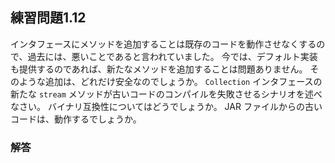 ## 練習問題1.12

インタフェースにメソッドを追加することは既存のコードを動作させなくするので、過去には、悪いことであると言われていました。
今では、デフォルト実装も提供するのであれば、新たなメソッドを追加することは問題ありません。
そのような追加は、どれだけ安全なのでしょうか。
`Collection` インタフェースの新たな `stream` メソッドが古いコードのコンパイルを失敗させるシナリオを述べなさい。
バイナリ互換性についてはどうでしょうか。
JAR ファイルからの古いコードは、動作するでしょうか。

### 解答
 